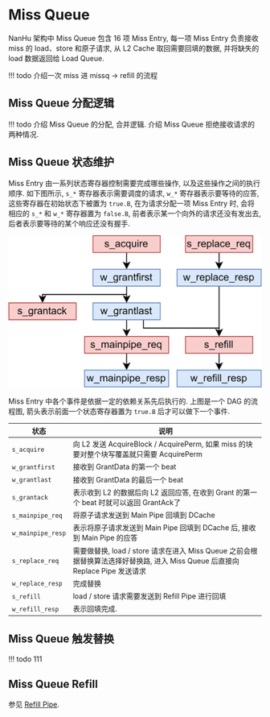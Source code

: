 # Miss Queue

NanHu 架构中 Miss Queue 包含 16 项 Miss Entry, 每一项 Miss Entry 负责接收 miss 的 load、store 和原子请求, 从 L2 Cache 取回需要回填的数据, 并将缺失的 load 数据返回给 Load Queue.


!!! todo
    介绍一次 miss 进 missq -> refill 的流程

## Miss Queue 分配逻辑

!!! todo
    介绍 Miss Queue 的分配, 合并逻辑. 介绍 Miss Queue 拒绝接收请求的两种情况.

## Miss Queue 状态维护

Miss Entry 由一系列状态寄存器控制需要完成哪些操作, 以及这些操作之间的执行顺序. 如下图所示, `s_*` 寄存器表示需要调度的请求, `w_*` 寄存器表示要等待的应答, 这些寄存器在初始状态下被置为 `true.B`, 在为请求分配一项 Miss Entry 时, 会将相应的 `s_*` 和 `w_*` 寄存器置为 `false.B`, 前者表示某一个向外的请求还没有发出去, 后者表示要等待的某个响应还没有握手.

![dcache-miss-entry.png](../../figs/memblock/dcache-miss-entry.png)

<!-- <div align="center">
<img src=../../figs/memblock/dcache-miss-entry.png width=60%>
<div> -->

Miss Entry 中各个事件是依据一定的依赖关系先后执行的. 上图是一个 DAG 的流程图, 箭头表示前面一个状态寄存器置为 `true.B` 后才可以做下一个事件.

状态|说明
-|-
`s_acquire`|向 L2 发送 AcquireBlock / AcquirePerm, 如果 miss 的块要对整个块写覆盖就只需要 AcquirePerm
`w_grantfirst`|接收到 GrantData 的第一个 beat
`w_grantlast`|接收到 GrantData 的最后一个 beat
`s_grantack`|表示收到 L2 的数据后向 L2 返回应答, 在收到 Grant 的第一个 beat 时就可以返回 GrantAck了
`s_mainpipe_req`|将原子请求发送到 Main Pipe 回填到 DCache
`w_mainpipe_resp`|表示将原子请求发送到 Main Pipe 回填到 DCache 后, 接收到 Main Pipe 的应答
`s_replace_req`|需要做替换, load / store 请求在进入 Miss Queue 之前会根据替换算法选择好替换路, 进入 Miss Queue 后直接向 Replace Pipe 发送请求
`w_replace_resp`|完成替换
`s_refill`|load / store 请求需要发送到 Refill Pipe 进行回填
`w_refill_resp`|表示回填完成.

## Miss Queue 触发替换

!!! todo
    111

## Miss Queue Refill

参见 [Refill Pipe](./refill_pipe.md).